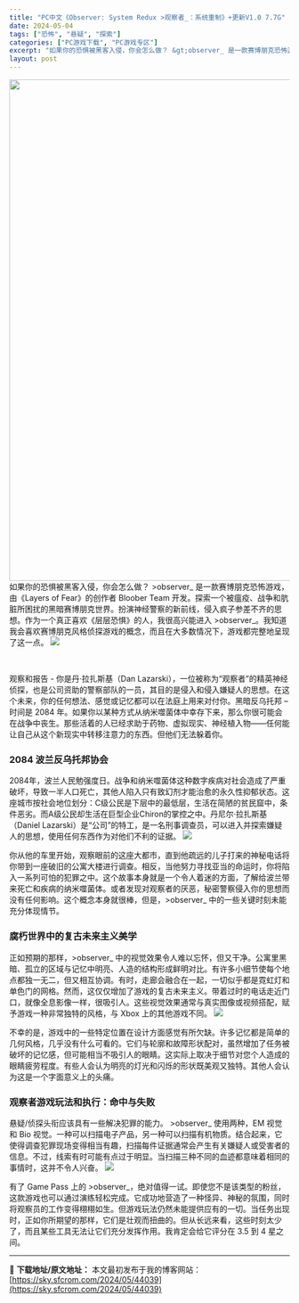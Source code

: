 ```yaml
---
title: "PC中文《Observer: System Redux >观察者_：系统重制》+更新V1.0 7.7G"
date: 2024-05-04
tags: ["恐怖", "悬疑", "探索"]
categories: ["PC游戏下载", "PC游戏专区"]
excerpt: "如果你的恐惧被黑客入侵，你会怎么做？ &gt;observer_ 是一款赛博朋克恐怖游戏，由《Layers of Fear》的创作者 Bloober Team 开发。探索一个被瘟疫、战争和肮脏所困扰的黑暗赛博朋克世界。扮演神经警察的新前线，侵入疯子参差不齐的思想。作为一个真正喜欢《层层恐惧》的人，我&hellip;"
layout: post
---
```


<img class="aligncenter size-full wp-image-44040" src="https://sky.sfcrom.com/wp-content/uploads/2024/05/2024050412345779.webp" alt="" width="600" height="900" />
如果你的恐惧被黑客入侵，你会怎么做？ &gt;observer_ 是一款赛博朋克恐怖游戏，由《Layers of Fear》的创作者 Bloober Team 开发。探索一个被瘟疫、战争和肮脏所困扰的黑暗赛博朋克世界。扮演神经警察的新前线，侵入疯子参差不齐的思想。作为一个真正喜欢《层层恐惧》的人，我很高兴能进入 &gt;observer_。我知道我会喜欢赛博朋克风格侦探游戏的概念，而且在大多数情况下，游戏都完整地呈现了这一点。

<img src="https://sky.sfcrom.com/wp-content/uploads/2024/05/20240504203746-d833e.jpeg" />

&nbsp;

<span>观察和报告 - 你是丹·拉扎斯基（Dan Lazarski），一位被称为“观察者”的精英神经侦探，也是公司资助的警察部队的一员，其目的是侵入和侵入嫌疑人的思想。在这个未来，你的任何想法、感觉或记忆都可以在法庭上用来对付你。黑暗反乌托邦 – 时间是 2084 年。如果你以某种方式从纳米噬菌体中幸存下来，那么你很可能会在战争中丧生。那些活着的人已经求助于药物、虚拟现实、神经植入物——任何能让自己从这个新现实中转移注意力的东西。但他们无法躲着你。</span>
<h3><span>2084 波兰反乌托邦协会</span></h3>
<span>2084年，波兰人民勉强度日。战争和纳米噬菌体这种数字疾病对社会造成了严重破坏，导致一半人口死亡，其他人陷入只有致幻剂才能治愈的永久性抑郁状态。这座城市按社会地位划分：C级公民是下层中的最低层，生活在简陋的贫民窟中，条件恶劣。而A级公民却生活在巨型企业Chiron的掌控之中。丹尼尔·拉扎斯基（Daniel Lazarski）是“公司”的特工，是一名刑事调查员，可以进入并探索嫌疑人的思想，使用任何东西作为对他们不利的证据。</span>

<img src="https://sky.sfcrom.com/wp-content/uploads/2024/05/20240504203750-2ec68.jpeg" />

<span>你从他的车里开始，观察眼前的这座大都市，直到他疏远的儿子打来的神秘电话将你带到一座破旧的公寓大楼进行调查。相反，当他努力寻找亚当的命运时，你将陷入一系列可怕的犯罪之中。这个故事本身就是一个令人着迷的方面，了解给波兰带来死亡和疾病的纳米噬菌体。或者发现对观察者的厌恶，秘密警察侵入你的思想而没有任何影响。这个概念本身就很棒，但是，&gt;observer_ 中的一些关键时刻未能充分体现情节。</span>
<h3><span>腐朽世界中的复古未来主义美学</span></h3>
<span>正如预期的那样，&gt;observer_ 中的视觉效果令人难以忘怀，但又干净。公寓里黑暗、孤立的区域与记忆中明亮、人造的结构形成鲜明对比。有许多小细节使每个地点都独一无二，但又相互协调。有时，走廊会融合在一起，一切似乎都是霓虹灯和单色门的网格。然而，这仅仅增加了游戏的复古未来主义。带着过时的电话走近门口，就像全息影像一样，很吸引人。这些视觉效果通常与真实图像或视频搭配，赋予游戏一种非常独特的风格，与 Xbox 上的其他游戏不同。</span>

<img src="https://sky.sfcrom.com/wp-content/uploads/2024/05/20240504203753-e7d72.jpeg" />

<span>不幸的是，游戏中的一些特定位置在设计方面感觉有所欠缺。许多记忆都是简单的几何风格，几乎没有什么可看的。它们与轮廓和故障形状配对，虽然增加了任务被破坏的记忆感，但可能相当不吸引人的眼睛。这实际上取决于细节对您个人造成的眼睛疲劳程度。有些人会认为明亮的灯光和闪烁的形状既美观又独特。其他人会认为这是一个字面意义上的头痛。</span>
<h3><span>观察者游戏玩法和执行：命中与失败</span></h3>
<span>悬疑/侦探头衔应该具有一些解决犯罪的能力。 &gt;observer_ 使用两种，EM 视觉和 Bio 视觉。一种可以扫描电子产品，另一种可以扫描有机物质。结合起来，它使得调查犯罪现场变得相当有趣，扫描每件证据通常会产生有关嫌疑人或受害者的信息。不过，线索有时可能有点过于明显。当扫描三种不同的血迹都意味着相同的事情时，这并不令人兴奋。</span>

<img src="https://sky.sfcrom.com/wp-content/uploads/2024/05/20240504203756-76d0f.jpeg" />

有了 Game Pass 上的 &gt;observer_，绝对值得一试。即使您不是该类型的粉丝，这款游戏也可以通过演练轻松完成。它成功地营造了一种怪异、神秘的氛围，同时将观察员的工作变得栩栩如生。但游戏玩法仍然未能提供应有的一切。当任务出现时，正如你所期望的那样，它们是壮观而扭曲的。但从长远来看，这些时刻太少了，而且某些工具无法让它们充分发挥作用。我肯定会给它评分在 3.5 到 4 星之间。

---
📖 **下载地址/原文地址：** 本文最初发布于我的博客网站：[https://sky.sfcrom.com/2024/05/44039](https://sky.sfcrom.com/2024/05/44039)
